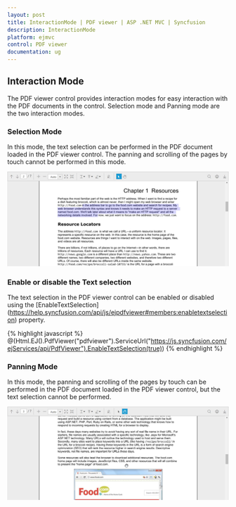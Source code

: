 ```yaml
---
layout: post
title: InteractionMode | PDF viewer | ASP .NET MVC | Syncfusion
description: InteractionMode
platform: ejmvc
control: PDF viewer
documentation: ug
---
```


## Interaction Mode

The PDF viewer control provides interaction modes for easy interaction with the PDF documents in the control. Selection mode and Panning mode are the two interaction modes.

### Selection Mode

In this mode, the text selection can be performed in the PDF document loaded in the PDF viewer control. The panning and scrolling of the pages by touch cannot be performed in this mode.

![](Interaction-Mode_images/InteractionMode_1.jpeg)

### Enable or disable the Text selection

The text selection in the PDF viewer control can be enabled or disabled using the [EnableTextSelection] (https://help.syncfusion.com/api/js/ejpdfviewer#members:enabletextselection) property.

{% highlight javascript %}
@(Html.EJ().PdfViewer("pdfviewer").ServiceUrl("https://js.syncfusion.com/ejServices/api/PdfViewer").EnableTextSelection(true))
{% endhighlight %}

### Panning Mode

In this mode, the panning and scrolling of the pages by touch can be performed in the PDF document loaded in the PDF viewer control, but the text selection cannot be performed.

![](Interaction-Mode_images/InteractionMode_2.jpeg)

